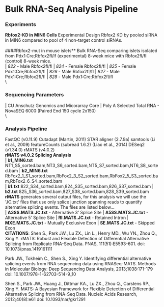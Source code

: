 # Bulk RNA-Seq Analysis Pipeline

### Experiments
**Rbfox2-KD in MIN6 Cells**
  Experimental Design
  Rbfox2 KD by pooled siRNA in MIN6 compared to pool of 4 non-target control siRNAs. 
\
\
####Rbfox2-mut in mouse islets**
Bulk RNA-Seq comparing islets isolated from Pdx1:Cre;Rbfox2fl/lf (experimental) 8-week mice with Rbfox2fl/fl (control) 8-week mice.  
|   *822* - Male Rbfox2fl/fl 
|   *824* - Female Rbfox2fl/fl
|   *825* - Female Pdx1:Cre;Rbfox2fl/fl
|   *826* - Male Rbfox2fl/fl
|   *827* - Male Pdx1:Cre;Rbfox2fl/fl
|   *828* - Male Pdx1:Cre;Rbfox2fl/fl
\
\
### Sequencing Parameters
| CU Anschutz Genomics and Micorarray Core
| Poly A Selected Total RNA - NovaSEQ 6000 (Paired End 150 cycle 2x150)
\
\
### Analysis Pipeline
  FastQC (v0.11.9) 
  Cutadapt (Martin, 2011)
  STAR aligner (2.7.9a)
  samtools (Li et al., 2009)
  featureCounts (subread 1.6.2) (Liao et al., 2014)
  DESeq2 (v1.34.0) 
  rMATS (v4.0.2) 
  \
**rMATS v4.0.2 Splicing Analysis**
  \
|   **b1_MIN6.txt** NT1_S5_sorted.bam,NT3_S6_sorted.bam,NT5_S7_sorted.bam,NT6_S8_sorted.bam
|   **b2_MIN6.txt** RbFox2_1_S1_sorted.bam,RbFox2_3_S2_sorted.bam,RbFox2_5_S3_sorted.bam,RbFox2_6_S4_sorted.bam
\
|   **b1.txt** 822_S34_sorted.bam,824_S35_sorted.bam,826_S37_sorted.bam
|   **b2.txt** 825_S36_sorted.bam,827_S38_sorted.bam,828_S39_sorted.bam
\
  **rMATS** generates several output files, for this analysis we will use the 'JC.txt' files that use only splice junction spanning reads to quantify alternative splicing events. The files are listed below...
\
|   **A3SS.MATS.JC.txt** - Alternative 3' Splice Site
|   **A5SS.MATS.JC.txt** - Alternative 5' Splice Site
|   **RI.MATS.JC.txt** - Retained Intron
|   **MXE.MATS.JC.txt** - Mutually Exclusive Exon
|   **SE.MATS.JC.txt** - Skipped Exon
\
  **CITATIONS**:
Shen S., Park JW., Lu ZX., Lin L., Henry MD., Wu YN., Zhou Q., Xing Y. rMATS: Robust and Flexible Detection of Differential Alternative Splicing from Replicate RNA-Seq Data. PNAS, 111(51):E5593-601. doi: 10.1073/pnas.1419161111 

Park JW., Tokheim C., Shen S., Xing Y. Identifying differential alternative splicing events from RNA sequencing data using RNASeq-MATS. Methods in Molecular Biology: Deep Sequencing Data Analysis, 2013;1038:171-179 doi: 10.1007/978-1-62703-514-9_10 

Shen S., Park JW., Huang J., Dittmar KA., Lu ZX., Zhou Q., Carstens RP., Xing Y. MATS: A Bayesian Framework for Flexible Detection of Differential Alternative Splicing from RNA-Seq Data. Nucleic Acids Research, 2012;40(8):e61 doi: 10.1093/nar/gkr1291
